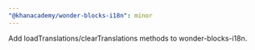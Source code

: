```yaml
---
"@khanacademy/wonder-blocks-i18n": minor
---
```


Add loadTranslations/clearTranslations methods to wonder-blocks-i18n.
